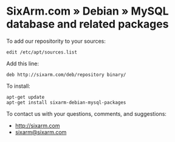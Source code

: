 # SixArm.com » Debian » MySQL database and related packages

To add our repositority to your sources:

    edit /etc/apt/sources.list

Add this line:

    deb http://sixarm.com/deb/repository binary/

To install:

    apt-get update
    apt-get install sixarm-debian-mysql-packages

To contact us with your questions, comments, and suggestions:

  * http://sixarm.com
  * sixarm@sixarm.com
